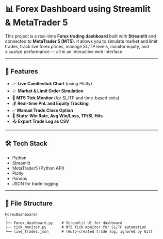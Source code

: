 # 📊 Forex Dashboard using Streamlit & MetaTrader 5

This project is a real-time **Forex trading dashboard** built with **Streamlit** and connected to **MetaTrader 5 (MT5)**. It allows you to simulate market and limit trades, track live forex prices, manage SL/TP levels, monitor equity, and visualize performance — all in an interactive web interface.

---

## 🚀 Features

- 📈 **Live Candlestick Chart** (using Plotly)
- 💹 **Market & Limit Order Simulation**
- 🔔 **MT5 Tick Monitor** (for SL/TP and time-based exits)
- 💰 **Real-time PnL and Equity Tracking**
- ✅ **Manual Trade Close Option**
- 🧮 **Stats: Win Rate, Avg Win/Loss, TP/SL Hits**
- 📤 **Export Trade Log as CSV**

---

## 🛠️ Tech Stack

- Python
- Streamlit
- MetaTrader5 (Python API)
- Plotly
- Pandas
- JSON for trade logging

---

## 📂 File Structure

```text
ForexDashboard/
│
├── Forex_dashboard.py    # Streamlit UI for dashboard
├── tick_monitor.py       # MT5 Tick monitor for SL/TP automation
└── live_trades.json      # (Auto-created trade log, ignored by Git)
